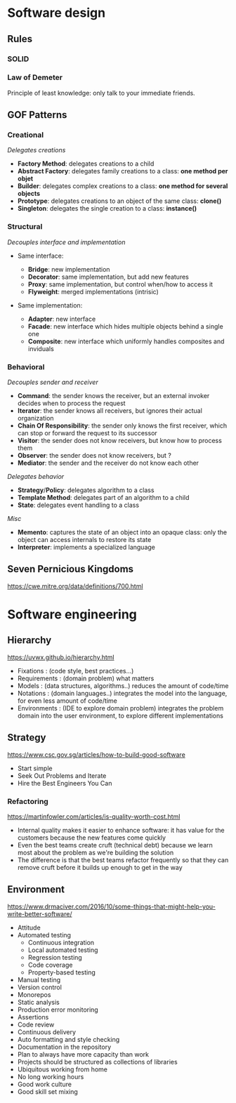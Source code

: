 # Software design
## Rules
### SOLID
### Law of Demeter
Principle of least knowledge: only talk to your immediate friends.

## GOF Patterns
### Creational
*Delegates creations*
* **Factory Method**: delegates creations to a child
* **Abstract Factory**: delegates family creations to a class: **one method per objet**
* **Builder**: delegates complex creations to a class: **one method for several objects**
* **Prototype**: delegates creations to an object of the same class: **clone()**
* **Singleton**: delegates the single creation to a class: **instance()**

### Structural
*Decouples interface and implementation*
* Same interface:
  * **Bridge**: new implementation
  * **Decorator**: same implementation, but add new features
  * **Proxy**: same implementation, but control when/how to access it
  * **Flyweight**: merged implementations (intrisic)

* Same implementation:
  * **Adapter**: new interface
  * **Facade**: new interface which hides multiple objects behind a single one
  * **Composite**: new interface which uniformly handles composites and inviduals

### Behavioral
*Decouples sender and receiver*
* **Command**: the sender knows the receiver, but an external invoker decides when to process the request
* **Iterator**: the sender knows all receivers, but ignores their actual organization
* **Chain Of Responsibility**: the sender only knows the first receiver, which can stop or forward the request to its successor
* **Visitor**: the sender does not know receivers, but know how to process them
* **Observer**: the sender does not know receivers, but ? 
* **Mediator**: the sender and the receiver do not know each other

*Delegates behavior*
* **Strategy**/**Policy**: delegates algorithm to a class
* **Template Method**: delegates part of an algorithm to a child
* **State**: delegates event handling to a class

*Misc*
* **Memento**: captures the state of an object into an opaque class: only the object can access internals to restore its state
* **Interpreter**: implements a specialized language

## Seven Pernicious Kingdoms
https://cwe.mitre.org/data/definitions/700.html

# Software engineering
## Hierarchy
https://uvwx.github.io/hierarchy.html
* Fixations : (code style, best practices...)
* Requirements : (domain problem) what matters
* Models : (data structures, algorithms..) reduces the amount of code/time
* Notations : (domain languages..) integrates the model into the language, for even less amount of code/time
* Environments : (IDE to explore domain problem) integrates the problem domain into the user environment, to explore different implementations

## Strategy
https://www.csc.gov.sg/articles/how-to-build-good-software
* Start simple
* Seek Out Problems and Iterate
* Hire the Best Engineers You Can

### Refactoring
https://martinfowler.com/articles/is-quality-worth-cost.html
* Internal quality makes it easier to enhance software: it has value for the customers because the new features come quickly
* Even the best teams create cruft (technical debt) because we learn most about the problem as we're building the solution
* The difference is that the best teams refactor frequently so that they can remove cruft before it builds up enough to get in the way

## Environment
https://www.drmaciver.com/2016/10/some-things-that-might-help-you-write-better-software/
* Attitude
* Automated testing
  * Continuous integration
  * Local automated testing
  * Regression testing
  * Code coverage
  * Property-based testing
* Manual testing
* Version control
* Monorepos
* Static analysis
* Production error monitoring
* Assertions
* Code review
* Continuous delivery
* Auto formatting and style checking
* Documentation in the repository
* Plan to always have more capacity than work
* Projects should be structured as collections of libraries
* Ubiquitous working from home
* No long working hours
* Good work culture
* Good skill set mixing
